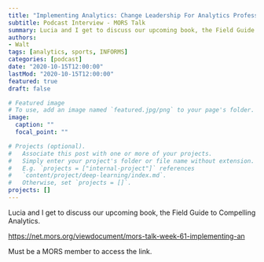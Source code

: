 ```yaml
---
title: "Implementing Analytics: Change Leadership For Analytics Professionals"
subtitle: Podcast Interview - MORS Talk
summary: Lucia and I get to discuss our upcoming book, the Field Guide to Compelling Analytics.
authors:
- Walt
tags: [analytics, sports, INFORMS]
categories: [podcast]
date: "2020-10-15T12:00:00"
lastMod: "2020-10-15T12:00:00"
featured: true
draft: false

# Featured image
# To use, add an image named `featured.jpg/png` to your page's folder. 
image:
  caption: ""
  focal_point: ""

# Projects (optional).
#   Associate this post with one or more of your projects.
#   Simply enter your project's folder or file name without extension.
#   E.g. `projects = ["internal-project"]` references 
#   `content/project/deep-learning/index.md`.
#   Otherwise, set `projects = []`.
projects: []
---
```


Lucia and I get to discuss our upcoming book, the Field Guide to Compelling Analytics.

https://net.mors.org/viewdocument/mors-talk-week-61-implementing-an

Must be a MORS member to access the link.